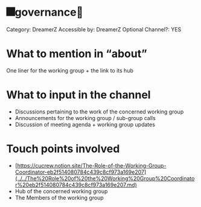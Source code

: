 # 🎆governance🏦

Category: DreamerZ
Accessible by: DreamerZ
Optional Channel?: YES

# What to mention in “about”

One liner for the working group + the link to its hub

# What to input in the channel

- Discussions pertaining to the work of the concerned working group
- Announcements for the working group / sub-group calls
- Discussion of meeting agenda + working group updates

# Touch points involved

- [https://cucrew.notion.site/The-Role-of-the-Working-Group-Coordinator-eb2f514080784c439c8cf973a169e207](../../The%20Role%20of%20the%20Working%20Group%20Coordinator%20eb2f514080784c439c8cf973a169e207.md)
- Hub of the concerned working group
- The Members of the working group